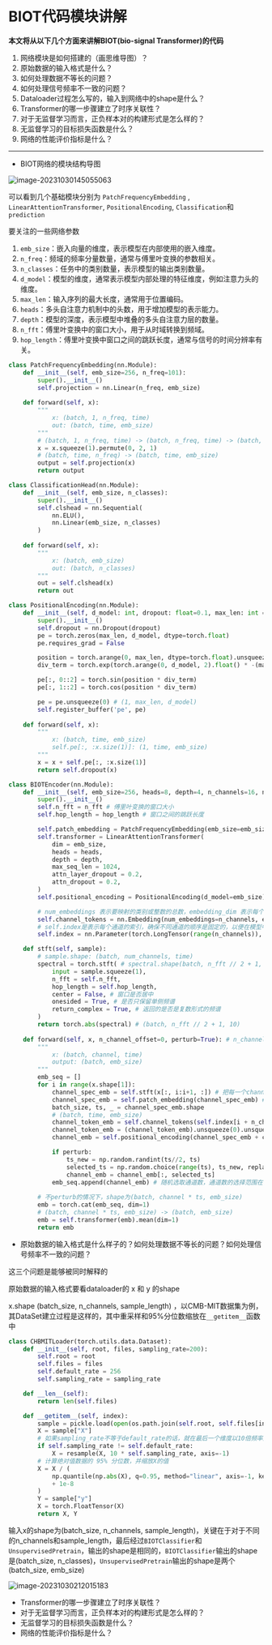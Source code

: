 # BIOT代码模块讲解

**本文将从以下几个方面来讲解BIOT(bio-signal Transformer)的代码**

1. 网络模块是如何搭建的（画思维导图）？
2. 原始数据的输入格式是什么？
3. 如何处理数据不等长的问题？
4. 如何处理信号频率不一致的问题？
5. Dataloader过程怎么写的，输入到网络中的shape是什么？
6. Transformer的哪一步骤建立了时序关联性？
7. 对于无监督学习而言，正负样本对的构建形式是怎么样的？
8. 无监督学习的目标损失函数是什么？
9. 网络的性能评价指标是什么？

---

- BIOT网络的模块结构导图

![image-20231030145055063](../../images/image-20231030145055063.png)

可以看到几个基础模块分别为 `PatchFrequencyEmbedding` , `LinearAttentionTransformer`, `PositionalEncoding`, `Classification`和`prediction`

要关注的一些网络参数

1. `emb_size`：嵌入向量的维度，表示模型在内部使用的嵌入维度。
2. `n_freq`：频域的频率分量数量，通常与傅里叶变换的参数相关。
3. `n_classes`：任务中的类别数量，表示模型的输出类别数量。
4. `d_model`：模型的维度，通常表示模型内部处理的特征维度，例如注意力头的维度。
5. `max_len`：输入序列的最大长度，通常用于位置编码。
6. `heads`：多头自注意力机制中的头数，用于增加模型的表示能力。
7. `depth`：模型的深度，表示模型中堆叠的多头自注意力层的数量。
8. `n_fft`：傅里叶变换中的窗口大小，用于从时域转换到频域。
9. `hop_length`：傅里叶变换中窗口之间的跳跃长度，通常与信号的时间分辨率有关。

```python
class PatchFrequencyEmbedding(nn.Module):
    def __init__(self, emb_size=256, n_freq=101):
        super().__init__()
        self.projection = nn.Linear(n_freq, emb_size)
    
    def forward(self, x):
        """
            x: (batch, 1, n_freq, time)
            out: (batch, time, emb_size)
        """
        # (batch, 1, n_freq, time) -> (batch, n_freq, time) -> (batch, time, n_freq)
        x = x.squeeze(1).permute(0, 2, 1) 
        # (batch, time, n_freq) -> (batch, time, emb_size)
        output = self.projection(x)
        return output
```

```python
class ClassificationHead(nn.Module):
    def __init__(self, emb_size, n_classes):
        super().__init__()
        self.clshead = nn.Sequential(
            nn.ELU(),
            nn.Linear(emb_size, n_classes)
        )
    
    def forward(self, x):
        """
        	x: (batch, emb_size)
        	out: (batch, n_classes)
        """
        out = self.clshead(x)
        return out
```

```python
class PositionalEncoding(nn.Module):
    def __init__(self, d_model: int, dropout: float=0.1, max_len: int = 1000):
        super().__init__()
        self.dropout = nn.Dropout(dropout)
        pe = torch.zeros(max_len, d_model, dtype=torch.float)
        pe.requires_grad = False

        position = torch.arange(0, max_len, dtype=torch.float).unsqueeze(1) # (max_len, 1)
        div_term = torch.exp(torch.arange(0, d_model, 2).float() * -(math.log(10000.0) / d_model))

        pe[:, 0::2] = torch.sin(position * div_term)
        pe[:, 1::2] = torch.cos(position * div_term)

        pe = pe.unsqueeze(0) # (1, max_len, d_model)
        self.register_buffer('pe', pe)
    
    def forward(self, x):
        """
        	x: (batch, time, emb_size)
        	self.pe[:, :x.size(1)]: (1, time, emb_size)
        """
        x = x + self.pe[:, :x.size(1)]
        return self.dropout(x)
```

```python
class BIOTEncoder(nn.Module):
    def __init__(self, emb_size=256, heads=8, depth=4, n_channels=16, n_fft=200, hop_length=100, **kwargs):
        super().__init__()
        self.n_fft = n_fft # 傅里叶变换的窗口大小
        self.hop_length = hop_length # 窗口之间的跳跃长度

        self.patch_embedding = PatchFrequencyEmbedding(emb_size=emb_size, n_freq=n_fft // 2 + 1)
        self.transformer = LinearAttentionTransformer(
            dim = emb_size,
            heads = heads,
            depth = depth,
            max_seq_len = 1024,
            attn_layer_dropout = 0.2,
            attn_dropout = 0.2,
        )
        self.positional_encoding = PositionalEncoding(d_model=emb_size)

        # num_embeddings 表示要映射的类别或整数的总数，embedding_dim 表示每个嵌入向量的维度，将每个通道映射到一个256维的向量
        self.channel_tokens = nn.Embedding(num_embeddings=n_channels, embedding_dim=256) 
        # self.index是表示每个通道的索引，确保不同通道的顺序是固定的，以便在模型中正确处理每个通道的数据。
        self.index = nn.Parameter(torch.LongTensor(range(n_channels)), requires_grad=False)

    def stft(self, sample):
        # sample.shape: (batch, num_channels, time)
        spectral = torch.stft( # spectral.shape(batch, n_fft // 2 + 1, 10)
            input = sample.squeeze(1),
            n_fft = self.n_fft,
            hop_length = self.hop_length,
            center = False, # 窗口是否居中
            onesided = True, # 是否只保留单侧频谱
            return_complex = True, # 返回的是否是复数形式的频谱
        )
        return torch.abs(spectral) # (batch, n_fft // 2 + 1, 10)
    
    def forward(self, x, n_channel_offset=0, perturb=True): # n_channel: channel偏置
        """
            x: (batch, channel, time)
            output: (batch, emb_size)
        """
        emb_seq = []
        for i in range(x.shape[1]):
            channel_spec_emb = self.stft(x[:, i:i+1, :]) # 把每一个channel送入stft, 返回的shape为(batch, sample.shape[1], n_fft // 2 + 1, 10)
            channel_spec_emb = self.patch_embedding(channel_spec_emb) # (batch, time, emb_size)
            batch_size, ts, _ = channel_spec_emb.shape  
            # (batch, time, emb_size)
            channel_token_emb = self.channel_tokens(self.index[i + n_channel_offset]) # self.index[i+n_channel_offset] = i+n_channel_offset, self.channel_tokens把 i+n_channel_offset编码为256维向量
            channel_token_emb = (channel_token_emb).unsqueeze(0).unsqueeze(0).repeat(batch_size, ts, 1) 
            channel_emb = self.positional_encoding(channel_spec_emb + channel_token_emb) # STFT小波变换之后过patchembedding, 在加上通道位置数据，在加上位置编码

            if perturb:
                ts_new = np.random.randint(ts//2, ts)
                selected_ts = np.random.choice(range(ts), ts_new, replace=False)
                channel_emb = channel_emb[:, selected_ts]
            emb_seq.append(channel_emb) # 随机选取通道数，通道数的选择范围在[ts//2, ts]之间，相当于dropout
        
        # 不perturb的情况下，shape为(batch, channel * ts, emb_size)
        emb = torch.cat(emb_seq, dim=1)
        # (batch, channel * ts, emb_size) -> (batch, emb_size)
        emb = self.transformer(emb).mean(dim=1) 
        return emb
```

- 原始数据的输入格式是什么样子的？如何处理数据不等长的问题？如何处理信号频率不一致的问题？

这三个问题是能够被同时解释的

原始数据的输入格式要看dataloader的 x 和 y 的shape

x.shape (batch_size, n_channels, sample_length) ，以CMB-MIT数据集为例，其DataSet建立过程是这样的，其中重采样和95%分位数缩放在`__getitem__`函数中

```python
class CHBMITLoader(torch.utils.data.Dataset):
    def __init__(self, root, files, sampling_rate=200):
        self.root = root
        self.files = files
        self.default_rate = 256
        self.sampling_rate = sampling_rate

    def __len__(self):
        return len(self.files)

    def __getitem__(self, index):
        sample = pickle.load(open(os.path.join(self.root, self.files[index]), "rb"))
        X = sample["X"]
        # 如果sampling_rate不等于default_rate的话，就在最后一个维度以10倍频率通过插值进行重采样
        if self.sampling_rate != self.default_rate:
            X = resample(X, 10 * self.sampling_rate, axis=-1)
        # 计算绝对值数据的 95% 分位数，并缩放X的值
        X = X / (
            np.quantile(np.abs(X), q=0.95, method="linear", axis=-1, keepdims=True)
            + 1e-8
        )
        Y = sample["y"]
        X = torch.FloatTensor(X)
        return X, Y
```

输入x的shape为(batch_size, n_channels, sample_length)，关键在于对于不同的n_channels和sample_length，最后经过`BIOTClassifier`和`UnsupervisedPretrain`，输出的shape是相同的，`BIOTClassifier`输出的shape是(batch_size, n_classes)，`UnsupervisedPretrain`输出的shape是两个(batch_size, emb_size)

![image-20231030212015183](../../images/image-20231030212015183.png)



- Transformer的哪一步骤建立了时序关联性？
- 对于无监督学习而言，正负样本对的构建形式是怎么样的？
- 无监督学习的目标损失函数是什么？
- 网络的性能评价指标是什么？
